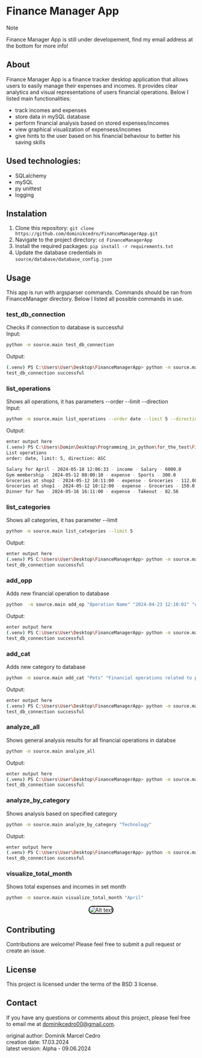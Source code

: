 # Finance Manager App

> [!NOTE]
> Finance Manager App is still under developement, find my email address at the bottom for more info!

## About
Finance Manager App is a finance tracker desktop application that allows users to
easily manage their expenses and incomes. It provides clear analytics and visual representations
of users financial operations. Below I listed main functionalities:
* track incomes and expenses
* store data in mySQL database
* perform financial analysis based on stored expenses/incomes
* view graphical visualization of expensess/incomes
* give hints to the user based on his financial behaviour to better his saving skills
  
## Used technologies:
* SQLalchemy
* mySQL
* py unittest
* logging
  
## Instalation
1. Clone this repository: `git clone https://github.com/dominikcedro/FinanceManagerApp.git`
2. Navigate to the project directory: `cd FinanceManagerApp`
3. Install the required packages: `pip install -r requirements.txt`
4. Update the database credentials in `source/database/database_config.json`

## Usage

This app is run with argsparser commands.
Commands should be ran from FinanceManager directory.
Below I listed all possible commands in use.

### test_db_connection 
Checks if connection to database is successful  
Input:
```sh
python -m source.main test_db_connection
```
Output:
```sh
(.venv) PS C:\Users\User\Desktop\FinanceManagerApp> python -m source.main test_db_connection
test_db_connection successful
```

### list_operations 
Shows all operations, it has parameters --order --limit --direction  
Input:
```sh
python -m source.main list_operations --order date --limit 5 --direction ASC
```
Output:
```sh
enter output here
(.venv) PS C:\Users\Domin\Desktop\Programming_in_python\for_the_test\FinanceManagerApp> python -m source.main list_operations                                                       
List operations
order: date, limit: 5, direction: ASC

Salary for April - 2024-05-10 12:06:33 - income - Salary - 6000.0
Gym membership - 2024-05-12 08:00:10 - expense - Sports - 300.0
Groceries at shop2 - 2024-05-12 10:11:00 - expense - Groceries - 112.08
Groceries at shop1 - 2024-05-12 10:12:00 - expense - Groceries - 150.0
Dinner for Two - 2024-05-16 16:11:00 - expense - Takeout - 82.56


```

### list_categories 
Shows all categories, it has parameter --limit   
```sh
python -m source.main list_categories --limit 5 
```
Output:
```sh
enter output here
(.venv) PS C:\Users\User\Desktop\FinanceManagerApp> python -m source.main test_db_connection
test_db_connection successful
```

### add_opp 
Adds new financial operation to database

```sh
python  -m source.main add_op "Operation Name" "2024-04-23 12:10:01" "expense" "Groceries" 100.0
```
Output:
```sh
enter output here
(.venv) PS C:\Users\User\Desktop\FinanceManagerApp> python -m source.main test_db_connection
test_db_connection successful
```
### add_cat 
Adds new category to database

```sh
python -m source.main add_cat "Pets" "Financial operations related to pet keeping"
```
Output:
```sh
enter output here
(.venv) PS C:\Users\User\Desktop\FinanceManagerApp> python -m source.main test_db_connection
test_db_connection successful
```

### analyze_all 
Shows general analysis results for all financial operations in databse

```sh
python -m source.main analyze_all
```
Output:
```sh
enter output here
(.venv) PS C:\Users\User\Desktop\FinanceManagerApp> python -m source.main test_db_connection
test_db_connection successful
```

### analyze_by_category 
Shows analysis based on specified category

```sh
python -m source.main analyze_by_category "Technology" 
```
Output:
```sh
enter output here
(.venv) PS C:\Users\User\Desktop\FinanceManagerApp> python -m source.main test_db_connection
test_db_connection successful
```

### visualize_total_month 
Shows total expenses and incomes in set month

```sh
python -m source.main visualize_total_month "April"
```
<div style="text-align: center;">
    <img src="https://github.com/dominikcedro/FinanceManagerApp/assets/149728980/019a297d-8223-4973-92cb-dff75c8584fc" alt="Alt text" style="border: 2px solid black; border-radius: 10px;">
</div>

## Contributing
Contributions are welcome! Please feel free to submit a pull request or create an issue.

## License
This project is licensed under the terms of the BSD 3 license.

## Contact
If you have any questions or comments about this project, please feel free to email me at dominikcedro00@gmail.com.

original author: Dominik Marcel Cedro  
creation date: 17.03.2024  
latest version: Alpha - 09.06.2024
